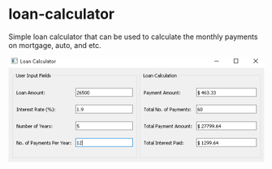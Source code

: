 # loan-calculator
Simple loan calculator that can be used to calculate the monthly payments on mortgage, auto, and etc.

![Alt Text](https://github.com/choia/loan-calculator/blob/master/Loan_calculator_sc.png?raw=true)
